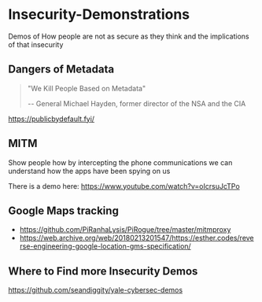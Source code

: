 # Insecurity-Demonstrations
Demos of How people are not as secure as they think and the implications of that insecurity

## Dangers of Metadata
> "We Kill People Based on Metadata"
>
> -- General Michael Hayden, former director of the NSA and the CIA

https://publicbydefault.fyi/


## MITM
Show people how by intercepting the phone communications we can understand how the apps have been spying on us

There is a demo here: https://www.youtube.com/watch?v=oIcrsuJcTPo

## Google Maps tracking
* https://github.com/PiRanhaLysis/PiRogue/tree/master/mitmproxy
* https://web.archive.org/web/20180213201547/https://esther.codes/reverse-engineering-google-location-gms-specification/

## Where to Find more Insecurity Demos
https://github.com/seandiggity/yale-cybersec-demos

